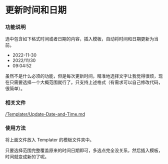 # 更新时间和日期

### 功能说明

选中包含如下格式时间或者日期的内容，插入模板，自动将时间和日期更新为当前。

- 2022-11-30
- 2022/11/30
- 09:04:52

虽然不是什么必须的功能，但是每次更新时间，精准地选择文字让我觉得很烦，现在只需要选择一个大概范围就行了。只支持上述格式（有需求可以自己修改代码，很简单）。

### 相关文件

 [/Templater/Update-Date-and-Time.md](../../Templater/Update-Date-and-Time.md)
 
### 使用方法

将上面文件放入 Templater 的模板文件夹中。

只要选择范围完整覆盖原来的时间日期即可，多选点完全没关系，然后插入模板，时间就变成新的了呢。